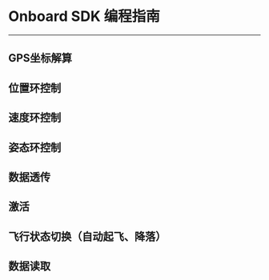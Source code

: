 # Onboard SDK 编程指南
---

## GPS坐标解算
## 位置环控制
## 速度环控制
## 姿态环控制
## 数据透传
## 激活
## 飞行状态切换（自动起飞、降落）
## 数据读取
